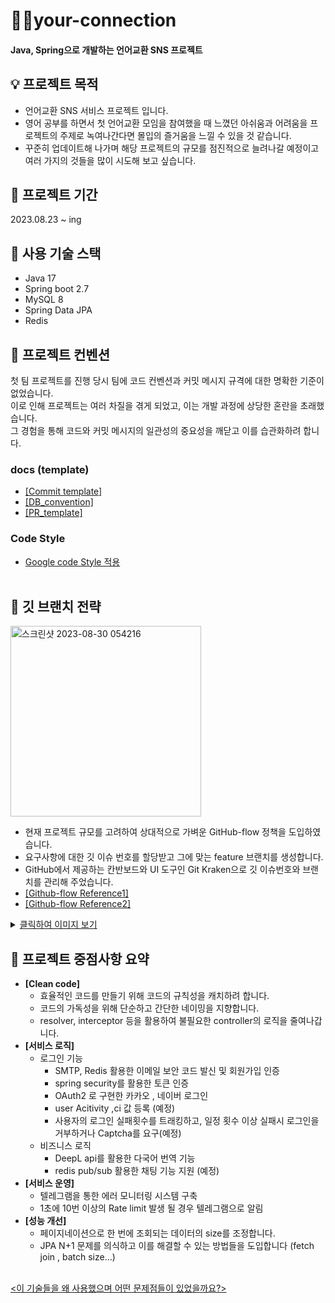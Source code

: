 # 🙋‍♂your-connection
#### Java, Spring으로 개발하는 언어교환 SNS 프로젝트 
## 💡 프로젝트 목적

- 언어교환 SNS 서비스 프로젝트 입니다.<br>
- 영어 공부를 하면서 첫 언어교환 모임을 참여했을 때 느꼈던 아쉬움과 어려움을 프로젝트의 주제로 녹여나간다면  몰입의 즐거움을 느낄 수 있을 것 같습니다.<br>
- 꾸준히 업데이트해 나가며 해당 프로젝트의 규모를 점진적으로 늘려나갈 예정이고 여러 가지의 것들을 많이 시도해 보고 싶습니다.<br>
## 🎯 프로젝트 기간
 2023.08.23 ~ ing
## 🔧 사용 기술 스택
- Java 17
- Spring boot 2.7
- MySQL 8
- Spring Data JPA
- Redis
## 📍 프로젝트 컨벤션
첫 팀 프로젝트를 진행 당시 팀에 코드 컨벤션과 커밋 메시지 규격에 대한 명확한 기준이 없었습니다.<br>
이로 인해 프로젝트는 여러 차질을 겪게 되었고, 이는 개발 과정에 상당한 혼란을 초래했습니다.<br>
그 경험을 통해 코드와 커밋 메시지의 일관성의 중요성을 깨닫고 이를 습관화하려 합니다.
### docs (template)
- [[Commit template]](https://github.com/NinjaYoung98/your-connection/blob/main/docs/git_convention.txt)
- [[DB_convention]](https://github.com/NinjaYoung98/your-connection/blob/main/docs/db_convention)
- [[PR_template]](https://github.com/NinjaYoung98/your-connection/blob/main/.github/pull_request_template.md)
### Code Style
- [Google code Style 적용](https://google.github.io/styleguide/javaguide.html)
<br></br>
## 📑 깃 브랜치 전략
<img width="305" alt="스크린샷 2023-08-30 054216" src="https://github.com/NinjaYoung98/your-connection/assets/124491136/10a04678-aeff-454e-a322-6be2d2486556"> <br>
- 현재 프로젝트 규모를 고려하여 상대적으로 가벼운 GitHub-flow 정책을 도입하였습니다.<br>
- 요구사항에 대한 깃 이슈 번호를 할당받고 그에 맞는 feature 브랜치를 생성합니다.<br>
- GitHub에서 제공하는 칸반보드와 UI 도구인 Git Kraken으로 깃 이슈번호와 브랜치를 관리해 주었습니다.<br>
 - [[Github-flow Reference1]](https://build5nines.com/introduction-to-git-version-control-workflow/)
- [[Github-flow Reference2]](https://blog.hwahae.co.kr/all/tech/9507)<br>
<details>
   <summary> <ins> 클릭하여 이미지 보기</ins></summary><br>
   <strong>[Git Kraken]</strong><br>
  <img width="685" alt="스크린샷 2023-08-30 045044" src="https://github.com/NinjaYoung98/your-connection/assets/124491136/8a20c18d-0ce6-4253-8426-91429842b77b"> <br>
   <strong>[project board]</strong><br>
  <br>
  <img width="865" alt="스크린샷 2023-08-30 045225" src="https://github.com/NinjaYoung98/your-connection/assets/124491136/10d6e02f-e3bd-481f-b5a2-1d84b6564869">
</details>

## 🚀 프로젝트 중점사항 요약
  
- <Strong>[Clean code]</Strong>
  - 효율적인 코드를 만들기 위해 코드의 규칙성을 캐치하려 합니다.
  - 코드의 가독성을 위해 단순하고 간단한 네이밍을 지향합니다.
  - resolver, interceptor 등을 활용하여 불필요한 controller의 로직을 줄여나갑니다. <br>
- <Strong>[서비스 로직]</Strong>
  - 로그인 기능
    - SMTP, Redis 활용한 이메일 보안 코드 발신 및 회원가입 인증
    - spring security를 활용한 토큰 인증 
    - OAuth2 로 구현한 카카오 , 네이버 로그인
    - user Acitivity ,ci 값 등록 (예정)
    - 사용자의 로그인 실패횟수를 트래킹하고, 일정 횟수 이상 실패시 로그인을 거부하거나 Captcha를 요구(예정)
  - 비즈니스 로직
    - DeepL api를 활용한 다국어 번역 기능
    - redis pub/sub 활용한 채팅 기능 지원 (예정)
- <Strong>[서비스 운영]</Strong>
  - 텔레그램을 통한 에러 모니터링 시스템 구축
  - 1초에 10번 이상의 Rate limit 발생 될 경우 텔레그램으로 알림
- <Strong> [성능 개선] </Strong>
  - 페이지네이션으로 한 번에 조회되는 데이터의 size를 조정합니다.
  - JPA N+1 문제를 의식하고 이를 해결할 수 있는 방법들을 도입합니다 (fetch join , batch size...)<br>
  <br>
<ins><이 기술들을 왜 사용했으며 어떤 문제점들이 있었을까요?></ins>
    
